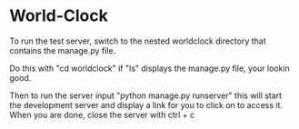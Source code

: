 # World-Clock
To run the test server, switch to the nested worldclock directory that contains the manage.py file. 

Do this with "cd worldclock" if "ls" displays the manage.py file, your lookin good. 

Then to run the server input "python manage.py runserver" 
this will start the development server and display a link for you to click on to access it. When you are 
done, close the server with ctrl + c